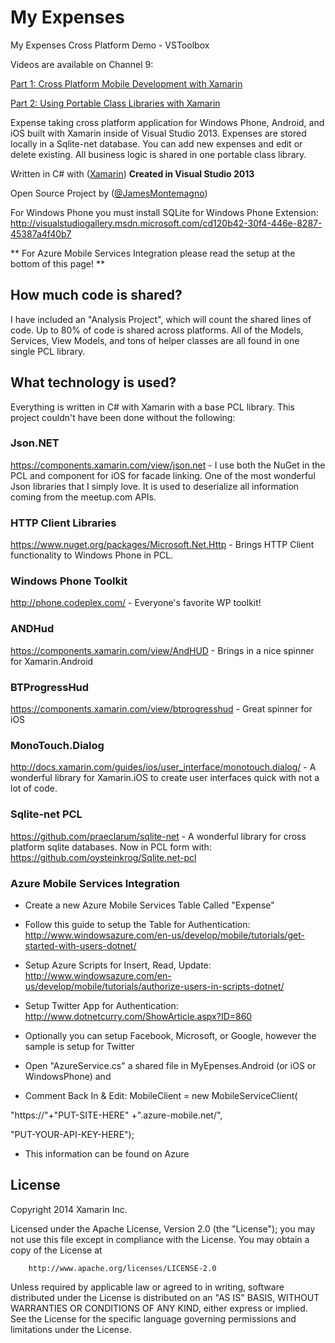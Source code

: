 My Expenses
==========

My Expenses Cross Platform Demo - VSToolbox

Videos are available on Channel 9:

[Part 1: Cross Platform Mobile Development with Xamarin](http://channel9.msdn.com/Shows/Visual-Studio-Toolbox/Cross-Platform-Development-With-Xamarin)

[Part 2: Using Portable Class Libraries with Xamarin](http://channel9.msdn.com/Shows/Visual-Studio-Toolbox/Using-Portable-Class-Libraries-with-Xamarin)

Expense taking cross platform application for Windows Phone, Android, and iOS built with Xamarin inside of Visual Studio 2013. Expenses are stored locally in a Sqlite-net database. You can add new expenses and edit or delete existing. All business logic is shared in one portable class library.

Written in C# with ([Xamarin](http://www.xamarin.com))  **Created in Visual Studio 2013**

Open Source Project by ([@JamesMontemagno](http://www.twitter.com/jamesmontemagno)) 

For Windows Phone you must install SQLite for Windows Phone Extension: http://visualstudiogallery.msdn.microsoft.com/cd120b42-30f4-446e-8287-45387a4f40b7

** For Azure Mobile Services Integration please read the setup at the bottom of this page! **

## How much code is shared?
I have included an "Analysis Project", which will count the shared lines of code. Up to 80% of code is shared across platforms. All of the Models, Services, View Models, and tons of helper classes are all found in one single PCL library. 

## What technology is used?
Everything is written in C# with Xamarin with a base PCL library. This project couldn't have been done without the following:

### Json.NET
https://components.xamarin.com/view/json.net - I use both the NuGet in the PCL and component for iOS for facade linking. One of the most wonderful Json libraries that I simply love. It is used to deserialize all information coming from the meetup.com APIs.

### HTTP Client Libraries
https://www.nuget.org/packages/Microsoft.Net.Http - Brings HTTP Client functionality to Windows Phone in PCL.

### Windows Phone Toolkit
http://phone.codeplex.com/ - Everyone's favorite WP toolkit!

### ANDHud
https://components.xamarin.com/view/AndHUD - Brings in a nice spinner for Xamarin.Android

### BTProgressHud
https://components.xamarin.com/view/btprogresshud - Great spinner for iOS

### MonoTouch.Dialog
http://docs.xamarin.com/guides/ios/user_interface/monotouch.dialog/ - A wonderful library for Xamarin.iOS to create user interfaces quick with not a lot of code.

### Sqlite-net PCL
https://github.com/praeclarum/sqlite-net - A wonderful library for cross platform sqlite databases.
Now in PCL form with: https://github.com/oysteinkrog/Sqlite.net-pcl

### Azure Mobile Services Integration

* Create a new Azure Mobile Services Table Called "Expense"
* Follow this guide to setup the Table for Authentication: http://www.windowsazure.com/en-us/develop/mobile/tutorials/get-started-with-users-dotnet/

* Setup Azure Scripts for Insert, Read, Update: http://www.windowsazure.com/en-us/develop/mobile/tutorials/authorize-users-in-scripts-dotnet/

* Setup Twitter App for Authentication: http://www.dotnetcurry.com/ShowArticle.aspx?ID=860

* Optionally you can setup Facebook, Microsoft, or Google, however the sample is setup for Twitter

* Open "AzureService.cs" a shared file in MyEpenses.Android (or iOS or WindowsPhone) and 
* Comment Back In & Edit: MobileClient = new MobileServiceClient(
        
"https://"+"PUT-SITE-HERE" +".azure-mobile.net/",
        
"PUT-YOUR-API-KEY-HERE");

* This information can be found on Azure
        

## License

  Copyright 2014  Xamarin Inc.

   Licensed under the Apache License, Version 2.0 (the "License");
   you may not use this file except in compliance with the License.
   You may obtain a copy of the License at

        http://www.apache.org/licenses/LICENSE-2.0

   Unless required by applicable law or agreed to in writing, software
   distributed under the License is distributed on an "AS IS" BASIS,
   WITHOUT WARRANTIES OR CONDITIONS OF ANY KIND, either express or implied.
  See the License for the specific language governing permissions and
   limitations under the License.
